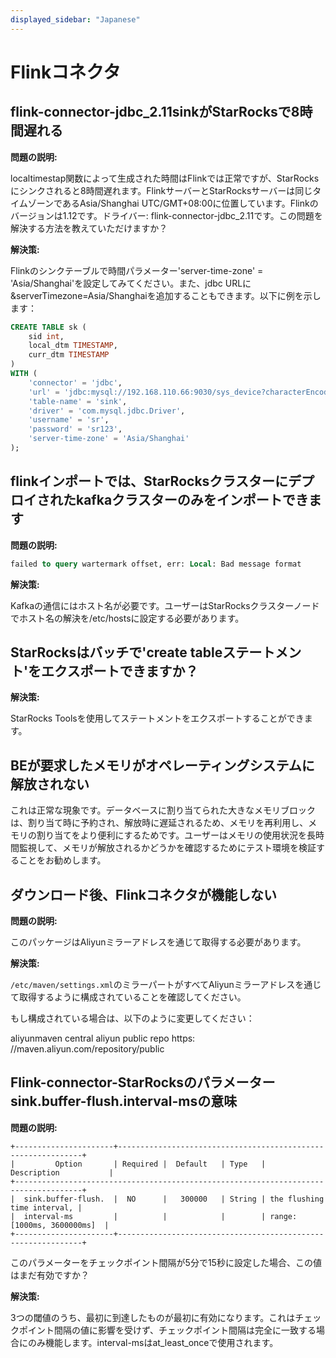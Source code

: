 ```yaml
---
displayed_sidebar: "Japanese"
---
```


# Flinkコネクタ

## flink-connector-jdbc_2.11sinkがStarRocksで8時間遅れる

**問題の説明:**

localtimestap関数によって生成された時間はFlinkでは正常ですが、StarRocksにシンクされると8時間遅れます。FlinkサーバーとStarRocksサーバーは同じタイムゾーンであるAsia/Shanghai UTC/GMT+08:00に位置しています。Flinkのバージョンは1.12です。ドライバー: flink-connector-jdbc_2.11です。この問題を解決する方法を教えていただけますか？

**解決策:**

Flinkのシンクテーブルで時間パラメーター'server-time-zone' = 'Asia/Shanghai'を設定してみてください。また、jdbc URLに&serverTimezone=Asia/Shanghaiを追加することもできます。以下に例を示します：

```sql
CREATE TABLE sk (
    sid int,
    local_dtm TIMESTAMP,
    curr_dtm TIMESTAMP
)
WITH (
    'connector' = 'jdbc',
    'url' = 'jdbc:mysql://192.168.110.66:9030/sys_device?characterEncoding=utf-8&serverTimezone=Asia/Shanghai',
    'table-name' = 'sink',
    'driver' = 'com.mysql.jdbc.Driver',
    'username' = 'sr',
    'password' = 'sr123',
    'server-time-zone' = 'Asia/Shanghai'
);
```

## flinkインポートでは、StarRocksクラスターにデプロイされたkafkaクラスターのみをインポートできます

**問題の説明:**

```SQL
failed to query wartermark offset, err: Local: Bad message format
```

**解決策:**

Kafkaの通信にはホスト名が必要です。ユーザーはStarRocksクラスターノードでホスト名の解決を/etc/hostsに設定する必要があります。

## StarRocksはバッチで'create tableステートメント'をエクスポートできますか？

**解決策:**

StarRocks Toolsを使用してステートメントをエクスポートすることができます。

## BEが要求したメモリがオペレーティングシステムに解放されない

これは正常な現象です。データベースに割り当てられた大きなメモリブロックは、割り当て時に予約され、解放時に遅延されるため、メモリを再利用し、メモリの割り当てをより便利にするためです。ユーザーはメモリの使用状況を長時間監視して、メモリが解放されるかどうかを確認するためにテスト環境を検証することをお勧めします。

## ダウンロード後、Flinkコネクタが機能しない

**問題の説明:**

このパッケージはAliyunミラーアドレスを通じて取得する必要があります。

**解決策:**

`/etc/maven/settings.xml`のミラーパートがすべてAliyunミラーアドレスを通じて取得するように構成されていることを確認してください。

もし構成されている場合は、以下のように変更してください：

 <mirror>
    <id>aliyunmaven </id>
    <mirrorf>central</mirrorf>
    <name>aliyun public repo</name>
    <url>https: //maven.aliyun.com/repository/public</url>
</mirror>

## Flink-connector-StarRocksのパラメーターsink.buffer-flush.interval-msの意味

**問題の説明:**

```plain text
+----------------------+--------------------------------------------------------------+
|         Option       | Required |  Default   | Type   |       Description           |
+-------------------------------------------------------------------------------------+
|  sink.buffer-flush.  |  NO      |   300000   | String | the flushing time interval, |
|  interval-ms         |          |            |        | range: [1000ms, 3600000ms]  |
+----------------------+--------------------------------------------------------------+
```

このパラメーターをチェックポイント間隔が5分で15秒に設定した場合、この値はまだ有効ですか？

**解決策:**

3つの閾値のうち、最初に到達したものが最初に有効になります。これはチェックポイント間隔の値に影響を受けず、チェックポイント間隔は完全に一致する場合にのみ機能します。interval-msはat_least_onceで使用されます。
